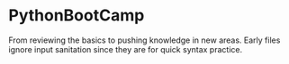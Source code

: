 # PythonBootCamp
From reviewing the basics to pushing knowledge in new areas.
Early files ignore input sanitation since they are for quick syntax practice.
